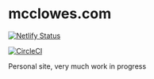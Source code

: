 # mcclowes.com

[![Netlify Status](https://api.netlify.com/api/v1/badges/9d1b81cd-6276-49ee-90e9-79da7c676d54/deploy-status)](https://app.netlify.com/sites/mcclowes/deploys)

[![CircleCI](https://circleci.com/gh/mcclowes/mcclowes.com.svg?style=svg&circle-token=XXXX)](https://circleci.com/gh/mcclowes/mcclowes.com)

Personal site, very much work in progress
